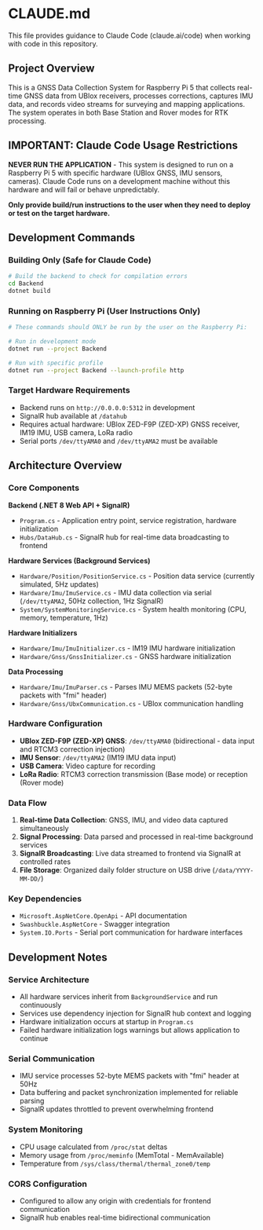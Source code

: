 # CLAUDE.md

This file provides guidance to Claude Code (claude.ai/code) when working with code in this repository.

## Project Overview

This is a GNSS Data Collection System for Raspberry Pi 5 that collects real-time GNSS data from UBlox receivers, processes corrections, captures IMU data, and records video streams for surveying and mapping applications. The system operates in both Base Station and Rover modes for RTK processing.

## IMPORTANT: Claude Code Usage Restrictions

**NEVER RUN THE APPLICATION** - This system is designed to run on a Raspberry Pi 5 with specific hardware (UBlox GNSS, IMU sensors, cameras). Claude Code runs on a development machine without this hardware and will fail or behave unpredictably.

**Only provide build/run instructions to the user when they need to deploy or test on the target hardware.**

## Development Commands

### Building Only (Safe for Claude Code)
```bash
# Build the backend to check for compilation errors
cd Backend
dotnet build
```

### Running on Raspberry Pi (User Instructions Only)
```bash
# These commands should ONLY be run by the user on the Raspberry Pi:

# Run in development mode  
dotnet run --project Backend

# Run with specific profile
dotnet run --project Backend --launch-profile http
```

### Target Hardware Requirements
- Backend runs on `http://0.0.0.0:5312` in development
- SignalR hub available at `/datahub`
- Requires actual hardware: UBlox ZED-F9P (ZED-XP) GNSS receiver, IM19 IMU, USB camera, LoRa radio
- Serial ports `/dev/ttyAMA0` and `/dev/ttyAMA2` must be available

## Architecture Overview

### Core Components

**Backend (.NET 8 Web API + SignalR)**
- `Program.cs` - Application entry point, service registration, hardware initialization
- `Hubs/DataHub.cs` - SignalR hub for real-time data broadcasting to frontend

**Hardware Services (Background Services)**
- `Hardware/Position/PositionService.cs` - Position data service (currently simulated, 5Hz updates)
- `Hardware/Imu/ImuService.cs` - IMU data collection via serial (`/dev/ttyAMA2`, 50Hz collection, 1Hz SignalR)
- `System/SystemMonitoringService.cs` - System health monitoring (CPU, memory, temperature, 1Hz)

**Hardware Initializers**
- `Hardware/Imu/ImuInitializer.cs` - IM19 IMU hardware initialization
- `Hardware/Gnss/GnssInitializer.cs` - GNSS hardware initialization  

**Data Processing**
- `Hardware/Imu/ImuParser.cs` - Parses IMU MEMS packets (52-byte packets with "fmi" header)
- `Hardware/Gnss/UbxCommunication.cs` - UBlox communication handling

### Hardware Configuration
- **UBlox ZED-F9P (ZED-XP) GNSS**: `/dev/ttyAMA0` (bidirectional - data input and RTCM3 correction injection)
- **IMU Sensor**: `/dev/ttyAMA2` (IM19 IMU data input)
- **USB Camera**: Video capture for recording
- **LoRa Radio**: RTCM3 correction transmission (Base mode) or reception (Rover mode)

### Data Flow
1. **Real-time Data Collection**: GNSS, IMU, and video data captured simultaneously
2. **Signal Processing**: Data parsed and processed in real-time background services
3. **SignalR Broadcasting**: Live data streamed to frontend via SignalR at controlled rates
4. **File Storage**: Organized daily folder structure on USB drive (`/data/YYYY-MM-DD/`)

### Key Dependencies
- `Microsoft.AspNetCore.OpenApi` - API documentation
- `Swashbuckle.AspNetCore` - Swagger integration  
- `System.IO.Ports` - Serial port communication for hardware interfaces

## Development Notes

### Service Architecture
- All hardware services inherit from `BackgroundService` and run continuously
- Services use dependency injection for SignalR hub context and logging
- Hardware initialization occurs at startup in `Program.cs`
- Failed hardware initialization logs warnings but allows application to continue

### Serial Communication
- IMU service processes 52-byte MEMS packets with "fmi" header at 50Hz
- Data buffering and packet synchronization implemented for reliable parsing
- SignalR updates throttled to prevent overwhelming frontend

### System Monitoring
- CPU usage calculated from `/proc/stat` deltas
- Memory usage from `/proc/meminfo` (MemTotal - MemAvailable)
- Temperature from `/sys/class/thermal/thermal_zone0/temp`

### CORS Configuration
- Configured to allow any origin with credentials for frontend communication
- SignalR hub enables real-time bidirectional communication